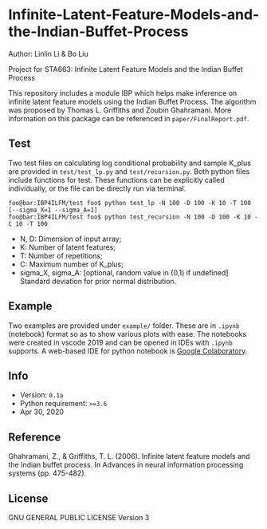 # Infinite-Latent-Feature-Models-and-the-Indian-Buffet-Process

Author: Linlin Li & Bo Liu

Project for STA663: Infinite Latent Feature Models and the Indian Buffet Process

This repository includes a module IBP which helps make inference on infinite latent feature models using the Indian Buffet Process. The algorithm was proposed by Thomas L. Griffiths and Zoubin Ghahramani. More information on this package can be referenced in `paper/FinalReport.pdf`.

## Test

Two test files on calculating log conditional probability and sample K_plus are provided in `test/test_lp.py` and `test/recursion.py`. Both python files include functions for test. These functions can be explicitly called individually, or the file can be directly run via terminal.

```console
foo@bar:IBP4ILFM/test foo$ python test_lp -N 100 -D 100 -K 10 -T 100 [--sigma_X=1 --sigma_A=1]
foo@bar:IBP4ILFM/test foo$ python test_recursion -N 100 -D 100 -K 10 -C 10 -T 100
```

- N, D: Dimension of input array;
- K: Number of latent features;
- T: Number of repetitions;
- C: Maximum number of K_plus;
- sigma_X, sigma_A: [optional, random value in (0,1) if undefined] Standard deviation for prior normal distribution.

## Example

Two examples are provided under `example/` folder. These are in `.ipynb` (notebook) format so as to show various plots with ease.
The notebooks were created in vscode 2019 and can be opened in IDEs with `.ipynb` supports.
A web-based IDE for python notebook is [Google Colaboratory](https://colab.research.google.com/notebooks/intro.ipynb#recent=true).

## Info

- Version: `0.1a`
- Python requirement: `>=3.6`
- Apr 30, 2020

## Reference

Ghahramani, Z., & Griffiths, T. L. (2006). Infinite latent feature models and the Indian buffet process. In Advances in neural information processing systems (pp. 475-482).

## License

GNU GENERAL PUBLIC LICENSE Version 3
